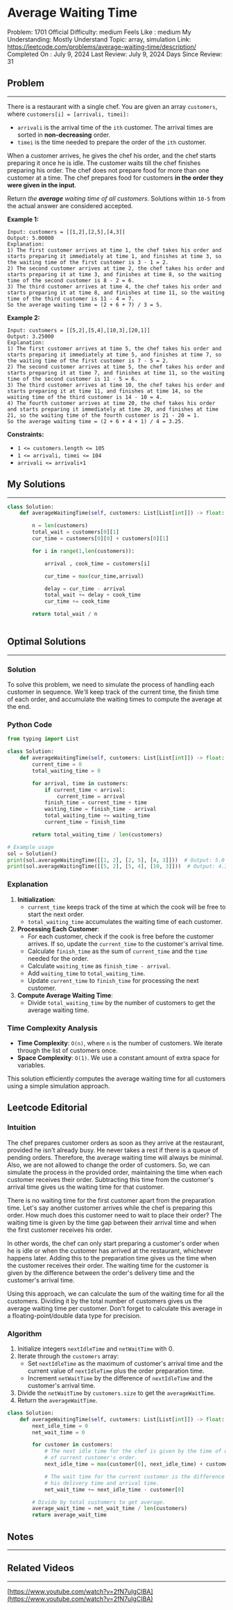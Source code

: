 # Average Waiting Time

Problem: 1701
Official Difficulty: medium
Feels Like : medium
My Understanding: Mostly Understand
Topic: array, simulation
Link: https://leetcode.com/problems/average-waiting-time/description/
Completed On : July 9, 2024
Last Review: July 9, 2024
Days Since Review: 31

## Problem

---

There is a restaurant with a single chef. You are given an array `customers`, where `customers[i] = [arrivali, timei]:`

- `arrivali` is the arrival time of the `ith` customer. The arrival times are sorted in **non-decreasing** order.
- `timei` is the time needed to prepare the order of the `ith` customer.

When a customer arrives, he gives the chef his order, and the chef 
starts preparing it once he is idle. The customer waits till the chef 
finishes preparing his order. The chef does not prepare food for more 
than one customer at a time. The chef prepares food for customers **in the order they were given in the input**.

Return *the **average** waiting time of all customers*. Solutions within `10-5` from the actual answer are considered accepted.

**Example 1:**

```
Input: customers = [[1,2],[2,5],[4,3]]
Output: 5.00000
Explanation:
1) The first customer arrives at time 1, the chef takes his order and starts preparing it immediately at time 1, and finishes at time 3, so the waiting time of the first customer is 3 - 1 = 2.
2) The second customer arrives at time 2, the chef takes his order and starts preparing it at time 3, and finishes at time 8, so the waiting time of the second customer is 8 - 2 = 6.
3) The third customer arrives at time 4, the chef takes his order and starts preparing it at time 8, and finishes at time 11, so the waiting time of the third customer is 11 - 4 = 7.
So the average waiting time = (2 + 6 + 7) / 3 = 5.
```

**Example 2:**

```
Input: customers = [[5,2],[5,4],[10,3],[20,1]]
Output: 3.25000
Explanation:
1) The first customer arrives at time 5, the chef takes his order and starts preparing it immediately at time 5, and finishes at time 7, so the waiting time of the first customer is 7 - 5 = 2.
2) The second customer arrives at time 5, the chef takes his order and starts preparing it at time 7, and finishes at time 11, so the waiting time of the second customer is 11 - 5 = 6.
3) The third customer arrives at time 10, the chef takes his order and starts preparing it at time 11, and finishes at time 14, so the waiting time of the third customer is 14 - 10 = 4.
4) The fourth customer arrives at time 20, the chef takes his order and starts preparing it immediately at time 20, and finishes at time 21, so the waiting time of the fourth customer is 21 - 20 = 1.
So the average waiting time = (2 + 6 + 4 + 1) / 4 = 3.25.
```

**Constraints:**

- `1 <= customers.length <= 105`
- `1 <= arrivali, timei <= 104`
- `arrivali <= arrivali+1`

## My Solutions

---

```python
class Solution:
    def averageWaitingTime(self, customers: List[List[int]]) -> float:

        n = len(customers)
        total_wait = customers[0][1]
        cur_time = customers[0][0] + customers[0][1]

        for i in range(1,len(customers)):

            arrival , cook_time = customers[i]

            cur_time = max(cur_time,arrival)

            delay = cur_time - arrival
            total_wait += delay + cook_time 
            cur_time += cook_time

        return total_wait / n
```

```python

```

## Optimal Solutions

---

### Solution

To solve this problem, we need to simulate the process of handling each customer in sequence. We'll keep track of the current time, the finish time of each order, and accumulate the waiting times to compute the average at the end.

### Python Code

```python
from typing import List

class Solution:
    def averageWaitingTime(self, customers: List[List[int]]) -> float:
        current_time = 0
        total_waiting_time = 0

        for arrival, time in customers:
            if current_time < arrival:
                current_time = arrival
            finish_time = current_time + time
            waiting_time = finish_time - arrival
            total_waiting_time += waiting_time
            current_time = finish_time

        return total_waiting_time / len(customers)

# Example usage
sol = Solution()
print(sol.averageWaitingTime([[1, 2], [2, 5], [4, 3]]))  # Output: 5.0
print(sol.averageWaitingTime([[5, 2], [5, 4], [10, 3]]))  # Output: 4.333333333333333

```

### Explanation

1. **Initialization**:
    - `current_time` keeps track of the time at which the cook will be free to start the next order.
    - `total_waiting_time` accumulates the waiting time of each customer.
2. **Processing Each Customer**:
    - For each customer, check if the cook is free before the customer arrives. If so, update the `current_time` to the customer's arrival time.
    - Calculate `finish_time` as the sum of `current_time` and the `time` needed for the order.
    - Calculate `waiting_time` as `finish_time - arrival`.
    - Add `waiting_time` to `total_waiting_time`.
    - Update `current_time` to `finish_time` for processing the next customer.
3. **Compute Average Waiting Time**:
    - Divide `total_waiting_time` by the number of customers to get the average waiting time.

### Time Complexity Analysis

- **Time Complexity**: `O(n)`, where `n` is the number of customers. We iterate through the list of customers once.
- **Space Complexity**: `O(1)`. We use a constant amount of extra space for variables.

This solution efficiently computes the average waiting time for all customers using a simple simulation approach.

## Leetcode Editorial

### Intuition

The chef prepares customer orders as soon as they arrive at the restaurant, provided he isn't already busy. He never takes a rest if there is a queue of pending orders. Therefore, the average waiting time will always be minimal. Also, we are not allowed to change the order of customers. So, we can simulate the process in the provided order, maintaining the time when each customer receives their order. Subtracting this time from the customer's arrival time gives us the 
waiting time for that customer.

There is no waiting time for the first customer apart from the preparation time. Let's say another customer arrives while the chef is preparing this order. How much does this customer need to wait to place their order? The waiting time is given by the time gap between their arrival time and when the first customer receives his order.

In other words, the chef can only start preparing a customer's order when he is idle or when the customer has arrived at the restaurant, whichever happens later. Adding this to the preparation time gives us the time when the customer receives their order. The waiting time for the customer is given by the difference between the order's delivery 
time and the customer's arrival time.

Using this approach, we can calculate the sum of the waiting time for all the customers. Dividing it by the total number of customers gives us the average waiting time per customer. Don't forget to calculate this average in a floating-point/double data type for precision.

### Algorithm

1. Initialize integers `nextIdleTime` and `netWaitTime` with 0.
2. Iterate through the `customers` array:
    - Set `nextIdleTime` as the maximum of customer's arrival time and the current value of `nextIdleTime` plus the order preparation time.
    - Increment `netWaitTime` by the difference of `nextIdleTime` and the customer's arrival time.
3. Divide the `netWaitTime` by `customers.size` to get the `averageWaitTime`.
4. Return the `averageWaitTime`.

```python
class Solution:
    def averageWaitingTime(self, customers: List[List[int]]) -> float:
        next_idle_time = 0
        net_wait_time = 0

        for customer in customers:
            # The next idle time for the chef is given by the time of delivery
            # of current customer's order.
            next_idle_time = max(customer[0], next_idle_time) + customer[1]

            # The wait time for the current customer is the difference between
            # his delivery time and arrival time.
            net_wait_time += next_idle_time - customer[0]

        # Divide by total customers to get average.
        average_wait_time = net_wait_time / len(customers)
        return average_wait_time
```

## Notes

---

## Related Videos

---

[https://www.youtube.com/watch?v=2fN7uIgCIBA](https://www.youtube.com/watch?v=2fN7uIgCIBA)